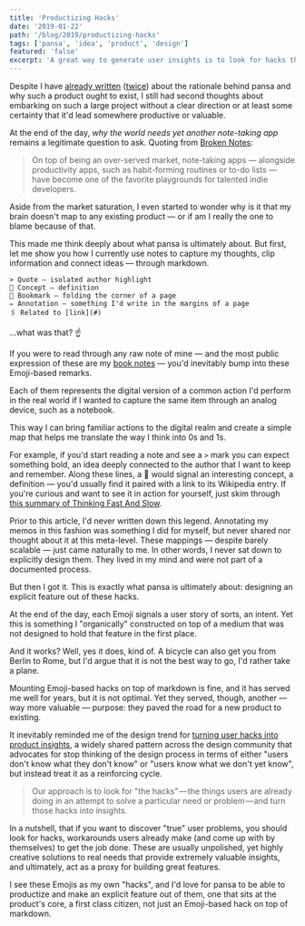```yaml
---
title: 'Productizing Hacks'
date: '2019-01-22'
path: '/blog/2019/productizing-hacks'
tags: ['pansa', 'idea', 'product', 'design']
featured: 'false'
excerpt: 'A great way to generate user insights is to look for hacks they come up with on their own to get the job done. This is exactly what pansa is ultimately about: designing an explicit feature out my note-taking hacks.'
---
```


Despite I have [already written](/blog/2018/broken-notes) ([twice](/blog/2018/broken-notes-take-two)) about the rationale behind pansa and why such a product ought to exist, I still had second thoughts about embarking on such a large project without a clear direction or at least some certainty that it'd lead somewhere productive or valuable.

At the end of the day, _why the world needs yet another note-taking app_ remains a legitimate question to ask. Quoting from [Broken Notes](/blog/2018/broken-notes):

> On top of being an over-served market, note-taking apps — alongside productivity apps, such as habit-forming routines or to-do lists — have become one of the favorite playgrounds for talented indie developers.

Aside from the market saturation, I even started to wonder why is it that my brain doesn't map to any existing product — or if am I really the one to blame because of that.

This made me think deeply about what pansa is ultimately about. But first, let me show you how I currently use notes to capture my thoughts, clip information and connect ideas — through markdown.

```
> Quote — isolated author highlight
📍 Concept — definition
🔖 Bookmark — folding the corner of a page
✏️ Annotation — something I'd write in the margins of a page
🖇 Related to [link](#)
```

...what was that? ☝️

If you were to read through any raw note of mine — and the most public expression of these are my [book notes](/books) — you'd inevitably bump into these Emoji-based remarks.

Each of them represents the digital version of a common action I'd perform in the real world if I wanted to capture the same item through an analog device, such as a notebook.

This way I can bring familiar actions to the digital realm and create a simple map that helps me translate the way I think into 0s and 1s.

For example, if you'd start reading a note and see a `>` mark you can expect something bold, an idea deeply connected to the author that I want to keep and remember. Along these lines, a 📍 would signal an interesting concept, a definition — you'd usually find it paired with a link to its Wikipedia entry. If you're curious and want to see it in action for yourself, just skim through [this summary of Thinking Fast And Slow](/blog/2018/thinking-fast-and-slow).

Prior to this article, I'd never written down this legend. Annotating my memos in this fashion was something I did for myself, but never shared nor thought about it at this meta-level. These mappings — despite barely scalable — just came naturally to me. In other words, I never sat down to explicitly design them. They lived in my mind and were not part of a documented process.

But then I got it. This is exactly what pansa is ultimately about: designing an explicit feature out of these hacks.

At the end of the day, each Emoji signals a user story of sorts, an intent. Yet this is something I "organically" constructed on top of a medium that was not designed to hold that feature in the first place.

And it works? Well, yes it does, kind of. A bicycle can also get you from Berlin to Rome, but I'd argue that it is not the best way to go, I'd rather take a plane.

Mounting Emoji-based hacks on top of markdown is fine, and it has served me well for years, but it is not optimal. Yet they served, though, another — way more valuable — purpose: they paved the road for a new product to existing.

It inevitably reminded me of the design trend for [turning user hacks into product insights](https://blog.prototypr.io/turning-user-hacks-into-product-insights-3f8f6bbaa15c), a widely shared pattern across the design community that advocates for stop thinking of the design process in terms of either "users don't know what they don't know" or "users know what we don't yet know", but instead treat it as a reinforcing cycle.

> Our approach is to look for "the hacks" — the things users are already doing in an attempt to solve a particular need or problem — and turn those hacks into insights.

In a nutshell, that if you want to discover "true" user problems, you should look for hacks, workarounds users already make (and come up with by themselves) to get the job done. These are usually unpolished, yet highly creative solutions to real needs that provide extremely valuable insights, and ultimately, act as a proxy for building great features.

I see these Emojis as my own "hacks", and I'd love for pansa to be able to productize and make an explicit feature out of them, one that sits at the product's core, a first class citizen, not just an Emoji-based hack on top of markdown.
